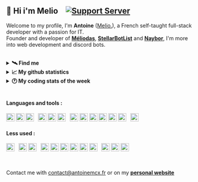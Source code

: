 ## 👋 Hi i'm Melio &ensp; [![Support Server](https://img.shields.io/discord/738122381062832180.svg?label=My%20server&logo=discord&logoColor=ffffff&color=7389D8&labelColor=6A7EC2)](https://discord.gg/G6WQsMQShZ)

Welcome to my profile, I'm **Antoine** ([Melio.](https://discord.gg/G6WQsMQShZ)), a French self-taught full-stack developer with a passion for IT.  
Founder and developer of **[Méliodas](https://meliodas.antoinemcx.fr)**, **[StellarBotList](https://stellarbotlist.com)** and **[Naybor](https://discord.com/oauth2/authorize?client_id=793213992910585898&permissions=8&scope=bot%20applications.commands)**, I'm more into web development and discord bots.

<br>

<details>
  <summary><b>🛰️ Find me</b></summary>

  * Twitter - [@dev_melio](https://twitter.com/dev_melio)
  * Discord - **[My server dedicated to development](https://discord.gg/G6WQsMQShZ)**
</details>
<details>
  <summary><b>📈 My github statistics</b></summary>
  
  <img src="https://github-readme-stats.vercel.app/api?username=antoinemcx&hide=contribs,prs,issues&show_icons=true&theme=dark&hide_border=true&count_private=true&line-height=15">
  &ensp;<img src="https://github-readme-stats.vercel.app/api/top-langs?username=antoinemcx&theme=dark&layout=compact&count_private=true&hide_border=true&line-height=50&langs_count=6">
</details>
<details>
  <summary><b>🕐 My coding stats of the week</b></summary>
  
  <!--START_SECTION:waka-->

```txt
Java   18 mins         █████████████████████████   100.00 %
```

<!--END_SECTION:waka-->

  My coding time since the 23th of July 2023 : [![wakatime](https://wakatime.com/badge/user/70c9cecc-df19-4600-9919-f5dd6fd9b222.svg)](https://wakatime.com/@70c9cecc-df19-4600-9919-f5dd6fd9b222)
</details>

<br>

#### Languages and tools :
<p> <!-- +mariadb | +debian +npm -->
    <code><a href="https://code.visualstudio.com/"><img height="22" src="https://skillicons.dev/icons?i=vscode"></a></code>
    <code><a href="https://eclipseide.org/"><img height="22" src="https://skillicons.dev/icons?i=eclipse"></a></code>
    <code><a href="https://git-scm.com/"><img height="22" src="https://skillicons.dev/icons?i=git"></a></code>
    &ensp;<code><a href="https://java.com/"><img height="22" src="https://skillicons.dev/icons?i=java"></a></code>
    <code><a href="https://javascript.com/"><img height="22" src="https://skillicons.dev/icons?i=js"></a></code>
    <code><a href="https://nodejs.org/"><img height="22" src="https://skillicons.dev/icons?i=nodejs"></a></code>
    &ensp;<code><a href="https://www.typescriptlang.org/"><img height="22" src="https://skillicons.dev/icons?i=ts"></a></code>
    <code><a href="https://html.spec.whatwg.org/"><img height="22" src="https://skillicons.dev/icons?i=html"></a></code>
    <code><a href="https://www.w3.org/TR/CSS/#css"><img height="22" src="https://skillicons.dev/icons?i=css"></a></code>
    <code><a href="https://https://tailwindcss.com/"><img height="22" src="https://skillicons.dev/icons?i=tailwind"></a></code>
    <code><a href="https://react.dev/"><img height="22" src="https://skillicons.dev/icons?i=react"></a></code>
    <code><a href="https://nextjs.org/"><img height="22" src="https://skillicons.dev/icons?i=next"></a></code>
    &ensp;<code><a href="https://www.mysql.com/"><img height="22" src="https://skillicons.dev/icons?i=mysql"></a></code>
</p>

#### Less used :
<p>
    <code><a href="https://kernel.org/"><img height="22" src="https://skillicons.dev/icons?i=linux"></a></code>
    &ensp;<code><a href="https://www.nginx.com/"><img height="22" src="https://skillicons.dev/icons?i=nginx"></a></code>
    <code><a href="https://www.cloudflare.com"><img height="22" src="https://skillicons.dev/icons?i=cloudflare"></a></code>
    &ensp;<code><a href="https://expressjs.com/"><img height="22" src="https://skillicons.dev/icons?i=express"></a></code>
    <code><a href="https://vitejs.dev/"><img height="22" src="https://skillicons.dev/icons?i=vite"></a></code>
    <code><a href="https://ejs.co/"><img height="22" src="https://www.svgrepo.com/show/373574/ejs.svg"></a></code>
    <code><a href="https://pugjs.org/"><img height="22" src="https://skillicons.dev/icons?i=pug"></a></code>
    <code><a href="https://getbootstrap.com/"><img height="22" src="https://skillicons.dev/icons?i=bootstrap"></a></code>
    <code><a href="https://jquery.com/"><img height="22" src="https://skillicons.dev/icons?i=jquery"></a></code>
    &ensp;<code><a href="https://www.python.org/"><img height="22" src="https://skillicons.dev/icons?i=py"></a></code>
    <code><a href="https://www.r-project.org/about.html"><img height="22" src="https://skillicons.dev/icons?i=r"></a></code>
    <code><a href="https://www.mongodb.com/"><img height="22" src="https://skillicons.dev/icons?i=mongodb"></a></code>
</p>

<br>

Contact me with [contact@antoinemcx.fr](mailto:contact@antoinemcx.fr) or on my **[personal website](https://antoinemcx.fr#contact)**
